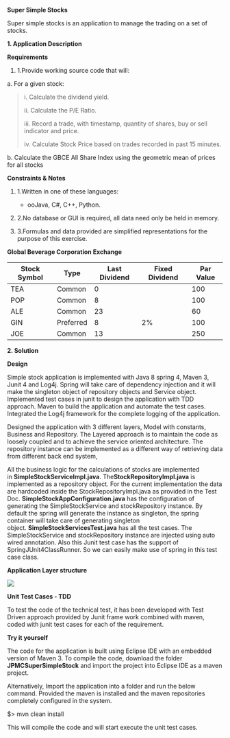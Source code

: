 **Super Simple Stocks**

Super simple stocks is an application to manage the trading on a set of
stocks.

**1. Application Description**

**Requirements**

1.  1.Provide working source code that will:

a\. For a given stock:

> i\. Calculate the dividend yield.
>
> ii\. Calculate the P/E Ratio.
>
> iii\. Record a trade, with timestamp, quantity of shares, buy or sell
> indicator and price.
>
> iv\. Calculate Stock Price based on trades recorded in past 15 minutes.

b\. Calculate the GBCE All Share Index using the geometric mean of prices
for all stocks

**Constraints & Notes**

1.  1.Written in one of these languages:

    -   ooJava, C\#, C++, Python.

2.  2.No database or GUI is required, all data need only be held
    in memory.

3.  3.Formulas and data provided are simplified representations for the
    purpose of this exercise.

**Global Beverage Corporation Exchange**

  **Stock Symbol**   |**Type**  |**Last Dividend** |**Fixed Dividend** |**Par Value**   	
  ------------------ |----------|------------------|------------------ |--------------
  TEA                |Common    | 0                |                   |   100			
  POP                |Common    | 8                |                   |   100				
  ALE                |Common    | 23               |                   |   60				
  GIN                |Preferred | 8                |  2%               |   100				
  JOE                |Common    | 13               |                   |   250				

**2. Solution**

**Design**

Simple stock application is implemented with Java 8 spring 4, Maven 3,
Junit 4 and Log4j. Spring will take care of dependency injection and it
will make the singleton object of repository objects and Service object.
Implemented test cases in junit to design the application with TDD
approach. Maven to build the application and automate the test cases.
Integrated the Log4j framework for the complete logging of the
application.

Designed the application with 3 different layers, Model with constants,
Business and Repository. The Layered approach is to maintain the code as
loosely coupled and to achieve the service oriented architecture. The
repository instance can be implemented as a different way of retrieving
data from different back end system,

All the business logic for the calculations of stocks are implemented
in **SimpleStockServiceImpl.java**. The**StockRepositoryImpl.java** is
implemented as a repository object. For the current implementation the
data are hardcoded inside the StockRepositoryImpl.java as provided in
the Test Doc. **SimpleStockAppConfiguration.java** has the configuration
of generating the SimpleStockService and stockRepository instance. By
default the spring will generate the instance as singleton, the spring
container will take care of generating singleton
object. **SimpleStockServicesTest.java** has all the test cases. The
SimpleStockService and stockRepository instance are injected using auto
wired annotation. Also this Junit test case has the support of
SpringJUnit4ClassRunner. So we can easily make use of spring in this
test case class.

**Application Layer structure**

![](https://github.com/sureshrajasun/JPMCSuperSimpleStock/blob/master/SuperSimpleStockArch.png)

**Unit Test Cases - TDD**

To test the code of the technical test, it has been developed with Test
Driven approach provided by Junit frame work combined with maven, coded
with junit test cases for each of the requirement.

**Try it yourself**

The code for the application is built using Eclipse IDE with an embedded
version of Maven 3. To compile the code, download the folder
**JPMCSuperSimpleStock** and import the project into Eclipse IDE as a
maven project.

Alternatively, Import the application into a folder and run the below
command. Provided the maven is installed and the maven repositories
completely configured in the system.

$&gt; mvn clean install

This will compile the code and will start execute the unit test cases.
